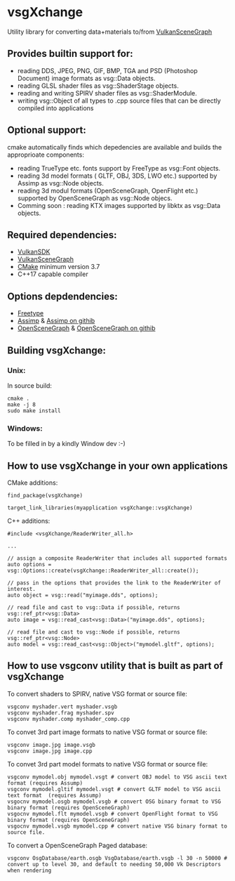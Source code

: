 # vsgXchange
Utility library for converting data+materials to/from [VulkanSceneGraph](https://github.com/vsg-dev/VulkanSceneGraph)

## Provides builtin support for:

* reading DDS, JPEG, PNG, GIF, BMP, TGA and PSD (Photoshop Document) image formats as vsg::Data objects.
* reading GLSL shader files as vsg::ShaderStage objects.
* reading and writing SPIRV shader files as vsg::ShaderModule.
* writing vsg::Object of all types to .cpp source files that can be directly compiled into applications

## Optional support:

cmake automatically finds which depedencies are available and builds the approprioate components:

* reading TrueType etc. fonts support by FreeType as vsg::Font objects.
* reading 3d model formats ( GLTF, OBJ, 3DS, LWO etc.) supported by Assimp as vsg::Node objects.
* reading 3d modul formats (OpenSceneGraph, OpenFlight etc.) supported by OpenSceneGraph as vsg::Node objecs.
* Comming soon : reading KTX images supported by libktx as vsg::Data objects.

## Required dependencies:

* [VulkanSDK](https://www.lunarg.com/vulkan-sdk/)
* [VulkanSceneGraph](https://github.com/vsg-dev/VulkanSceneGraph)
* [CMake](https://cmake.org/) minimum version 3.7
* C++17 capable compiler

## Options depdendencies:

* [Freetype](https://www.freetype.org/)
* [Assimp](https://www.assimp.org/) & [Assimp on githib](https://github.com/assimp/assimp)
* [OpenSceneGraph](http://www.openscenegraph.org/) & [OpenSceneGraph on githib](https://github.com/openscenegraph/OpenSceneGraph)

## Building vsgXchange:

### Unix:

In source build:

    cmake .
    make -j 8
    sudo make install

### Windows:

To be filled in by a kindly Window dev :-)

## How to use vsgXchange in your own applications

CMake additions:

    find_package(vsgXchange)

    target_link_libraries(myapplication vsgXchange::vsgXchange)

C++ additions:

    #include <vsgXchange/ReaderWriter_all.h>

    ...

    // assign a composite ReaderWriter that includes all supported formats
    auto options = vsg::Options::create(vsgXchange::ReaderWriter_all::create());

    // pass in the options that provides the link to the ReaderWriter of interest.
    auto object = vsg::read("myimage.dds", options);

    // read file and cast to vsg::Data if possible, returns vsg::ref_ptr<vsg::Data>
    auto image = vsg::read_cast<vsg::Data>("myimage.dds", options);

    // read file and cast to vsg::Node if possible, returns vsg::ref_ptr<vsg::Node>
    auto model = vsg::read_cast<vsg::Object>("mymodel.gltf", options);

## How to use vsgconv utility that is built as part of vsgXchange

To convert shaders to SPIRV, native VSG format or source file:

    vsgconv myshader.vert myshader.vsgb
    vsgconv myshader.frag myshader.spv
    vsgconv myshader.comp myshader_comp.cpp

To convet 3rd part image formats to native VSG format or source file:

    vsgconv image.jpg image.vsgb
    vsgconv image.jpg image.cpp

To convet 3rd part model formats to native VSG format or source file:

    vsgconv mymodel.obj mymodel.vsgt # convert OBJ model to VSG ascii text format (requires Assump)
    vsgconv mymodel.gltif mymodel.vsgt # convert GLTF model to VSG ascii text format  (requires Assump)
    vsgocnv mymodel.osgb mymodel.vsgb # convert OSG binary format to VSG binary format (requires OpenSceneGraph)
    vsgocnv mymodel.flt mymodel.vsgb # convert OpenFlight format to VSG binary format (requires OpenSceneGraph)
    vsgocnv mymodel.vsgb mymodel.cpp # convert native VSG binary format to source file.


To convert a OpenSceneGraph Paged database:

    vsgconv OsgDatabase/earth.osgb VsgDatabase/earth.vsgb -l 30 -n 50000 # convert up to level 30, and default to needing 50,000 Vk Descriptors when rendering

